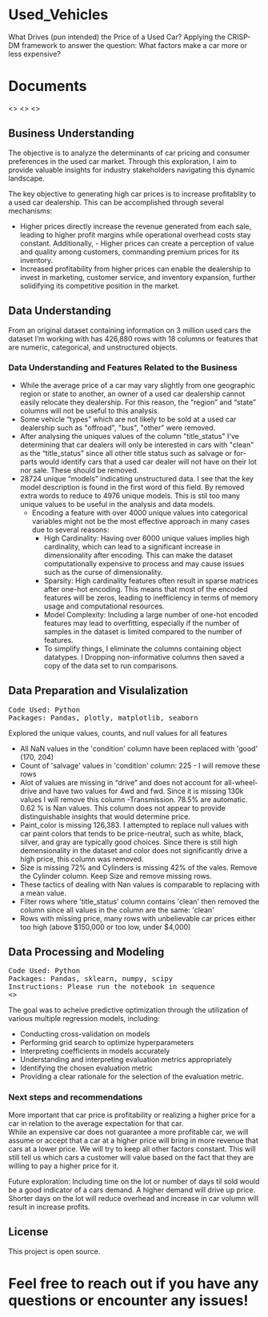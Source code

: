 # Used_Vehicles
What Drives (pun intended) the Price of a Used Car?
Applying the CRISP-DM framework to answer the question: What factors make a car more or less expensive? 

# Documents
<>
<>
<>

## Business Understanding 
The objective is to analyze the determinants of car pricing and consumer preferences in the used car market. Through this exploration, I aim to provide valuable insights for industry stakeholders navigating this dynamic landscape.

The key objective to generating high car prices is to increase profitablity to a used car dealership.  This can be accomplished through several mechanisms: 
- Higher prices directly increase the revenue generated from each sale, leading to higher profit margins while operational overhead costs stay constant. Additionally, - Higher prices can create a perception of value and quality among customers, commanding premium prices for its inventory. 
- Increased profitability from higher prices can enable the dealership to invest in marketing, customer service, and inventory expansion, further solidifying its competitive position in the market.

## Data Understanding
From an original dataset containing information on 3 million used cars the dataset I’m working with has 426,880 rows with 18 columns or features that are numeric, categorical, and unstructured objects.
### Data Understanding and Features Related to the Business

- While the average price of a car may vary slightly from one geographic region or state to another, an owner of a used car dealership cannot easily relocate they dealership.  For this reason, the “region” and “state” columns will not be useful to this analysis. 
- Some vehicle “types” which are not likely to be sold at a used car dealership such as "offroad", "bus", "other" were removed.  
- After analysing the uniques values of the column "title_status" I've determining that car dealers will only be interested in cars with "clean" as the “title_status” since all other title status such as salvage or for-parts would identify cars that a used car dealer will not have on their lot nor sale.  These should be removed.  
- 28724 unique “models” indicating unstructured data.  I see that the key model description is found in the first word of this field.  By removed extra words to reduce to 4976 unique models. This is stil too many unique values to be useful in the analysis and data models.  
  - Encoding a feature with over 4000 unique values into categorical variables might not be the most effective approach in many cases due to several reasons:
    - High Cardinality: Having over 6000 unique values implies high cardinality, which can lead to a significant increase in dimensionality after encoding. This can make the dataset computationally expensive to process and may cause issues such as the curse of dimensionality.
    - Sparsity: High cardinality features often result in sparse matrices after one-hot encoding. This means that most of the encoded features will be zeros, leading to inefficiency in terms of memory usage and computational resources.
    - Model Complexity: Including a large number of one-hot encoded features may lead to overfitting, especially if the number of samples in the dataset is limited compared to the number of features.
    - To simplify things,  I eliminate the columns containing object datatypes. I Dropping non-informative columns then saved a copy of the data set to run comparisons.

## Data Preparation and Visulalization
<pre>
Code Used: Python
Packages: Pandas, plotly, matplotlib, seaborn
</pre>

Explored the unique values, counts, and null values for all features
- All NaN values in the 'condition' column have been replaced with 'good'  (170, 204)
- Count of 'salvage' values in 'condition' column: 225 - I will remove these rows
- Alot of values are missing in “drive” and does not account for all-wheel-drive and have two values for 4wd and fwd.  Since it is missing 130k values I will remove this column
-Transmission.  78.5% are automatic.  0.62 % is Nan values.  This column does not appear to provide distinguishable insights that would determine price. 
- Paint_color is missing 126,383.  I attempted to replace null values with car paint colors that tends to be price-neutral, such as white, black, silver, and gray are typically good choices. Since there is still high demensionality in the dataset and color does not significantly drive a high price, this column was removed. 
- Size is missing 72% and Cylinders is missing 42% of the vales.  Remove the Cylinder column.  Keep Size and remove missing rows.
- These tactics of dealing with Nan values is comparable to replacing with a mean value. 
- Filter rows where 'title_status' column contains 'clean' then removed the column since all values in the column are the same: 'clean'
- Rows with missing price, many rows with unbelievable car prices either too high (above $150,000 or too low, under $4,000)

## Data Processing and Modeling
<pre>
Code Used: Python
Packages: Pandas, sklearn, numpy, scipy
Instructions: Please run the notebook in sequence
<<Notebook link>>
</pre>

The goal was to acheive predictive optimization through the utilization of various multiple regression models, including:

- Conducting cross-validation on models
- Performing grid search to optimize hyperparameters
- Interpreting coefficients in models accurately
- Understanding and interpreting evaluation metrics appropriately
- Identifying the chosen evaluation metric
- Providing a clear rationale for the selection of the evaluation metric.

### Next steps and recommendations

More important that car price is profitability or realizing a higher price for a car in relation to the average expectation for that car.  
While an expensive car does not guarantee a more profitable car, we will assume or accept that a car at a higher price will bring in more revenue that cars at a lower price.  We will try to keep all other factors constant. This will still tell us which cars a customer will value based on the fact that they are willing to pay a higher price for it. 

Future exploration: Including time on the lot or number of days til sold would be a good indicator of a cars demand.  A higher demand will drive up price.  Shorter days on the lot will reduce overhead and increase in car volumn will result in increase profits. 


## License
This project is open source.

# Feel free to reach out if you have any questions or encounter any issues!







